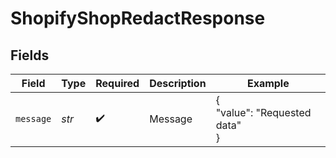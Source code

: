# ShopifyShopRedactResponse


## Fields

| Field                         | Type                          | Required                      | Description                   | Example                       |
| ----------------------------- | ----------------------------- | ----------------------------- | ----------------------------- | ----------------------------- |
| `message`                     | *str*                         | :heavy_check_mark:            | Message                       | {<br/>"value": "Requested data"<br/>} |